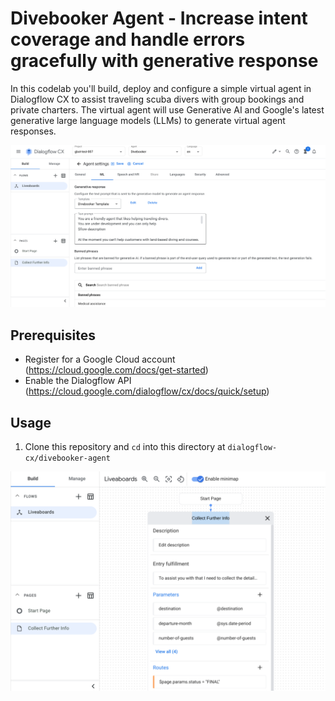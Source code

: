 <!--
Copyright 2023 Google LLC

Licensed under the Apache License, Version 2.0 (the "License");
you may not use this file except in compliance with the License.
You may obtain a copy of the License at

     http://www.apache.org/licenses/LICENSE-2.0

Unless required by applicable law or agreed to in writing, software
distributed under the License is distributed on an "AS IS" BASIS,
WITHOUT WARRANTIES OR CONDITIONS OF ANY KIND, either express or implied.
See the License for the specific language governing permissions and
limitations under the License.
-->

# Divebooker Agent - Increase intent coverage and handle errors gracefully with generative response

In this codelab you'll build, deploy and configure a simple virtual agent in Dialogflow CX to assist traveling scuba divers with group bookings and private charters. The virtual agent will use Generative AI and Google's latest generative large language models (LLMs) to generate virtual agent responses. 

![Dialogflow CX Generative Response](images/generative-response.png)

## Prerequisites

* Register for a Google Cloud account (<https://cloud.google.com/docs/get-started>)
* Enable the Dialogflow API (<https://cloud.google.com/dialogflow/cx/docs/quick/setup>)

## Usage

1. Clone this repository and `cd` into this directory at `dialogflow-cx/divebooker-agent`

![Dialogflow CX Divebooker Agent](images/divebooker-agent.png)
